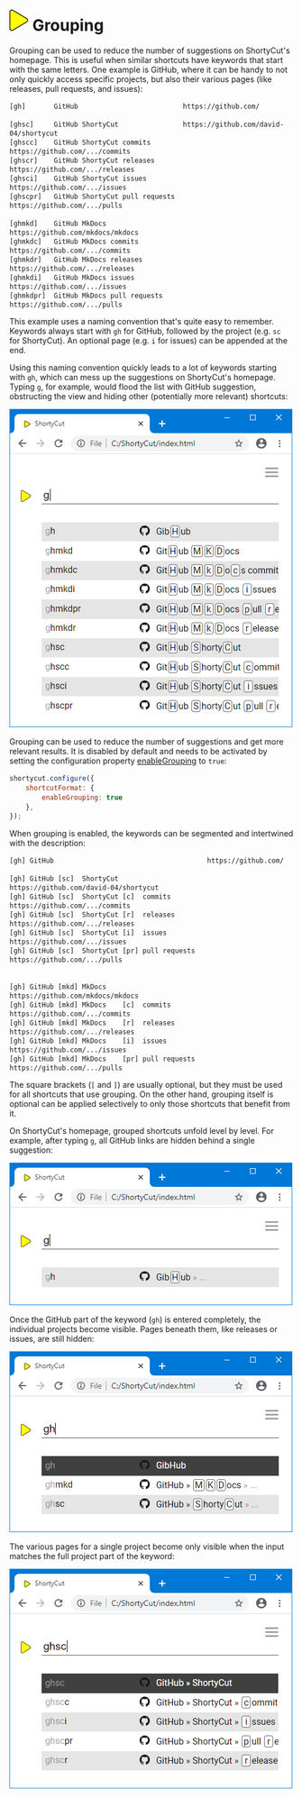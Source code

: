 # ![](img/arrow.svg) Grouping

Grouping can be used to reduce the number of suggestions on ShortyCut's homepage. This is useful when similar shortcuts have keywords that start with the same letters. One example is GitHub, where it can be handy to not only quickly access specific projects, but also their various pages (like releases, pull requests, and issues):

```text
[gh]       GitHub                          https://github.com/

[ghsc]     GitHub ShortyCut                https://github.com/david-04/shortycut
[ghscc]    GitHub ShortyCut commits        https://github.com/.../commits
[ghscr]    GitHub ShortyCut releases       https://github.com/.../releases
[ghsci]    GitHub ShortyCut issues         https://github.com/.../issues
[ghscpr]   GitHub ShortyCut pull requests  https://github.com/.../pulls

[ghmkd]    GitHub MkDocs                   https://github.com/mkdocs/mkdocs
[ghmkdc]   GitHub MkDocs commits           https://github.com/.../commits
[ghmkdr]   GitHub MkDocs releases          https://github.com/.../releases
[ghmkdi]   GitHub MkDocs issues            https://github.com/.../issues
[ghmkdpr]  GitHub MkDocs pull requests     https://github.com/.../pulls
```

This example uses a naming convention that's quite easy to remember. Keywords always start with `gh` for GitHub, followed by the project (e.g. `sc` for ShortyCut). An optional page (e.g. `i` for issues) can be appended at the end.

Using this naming convention quickly leads to a lot of keywords starting with `gh`, which can mess up the suggestions on ShortyCut's homepage. Typing `g`, for example, would flood the list with GitHub suggestion, obstructing the view and hiding other (potentially more relevant) shortcuts:

![](img/grouping-01.png)

Grouping can be used to reduce the number of suggestions and get more relevant results. It is disabled by default and needs to be activated by setting the configuration property [enableGrouping](configuration.md#shortcutformatenablegrouping) to `true`:

```javascript
shortycut.configure({
    shortcutFormat: {
        enableGrouping: true
    },
});
```

When grouping is enabled, the keywords can be segmented and intertwined with the description:

```text
[gh] GitHub                                      https://github.com/

[gh] GitHub [sc]  ShortyCut                      https://github.com/david-04/shortycut
[gh] GitHub [sc]  ShortyCut [c]  commits         https://github.com/.../commits
[gh] GitHub [sc]  ShortyCut [r]  releases        https://github.com/.../releases
[gh] GitHub [sc]  ShortyCut [i]  issues          https://github.com/.../issues
[gh] GitHub [sc]  ShortyCut [pr] pull requests   https://github.com/.../pulls


[gh] GitHub [mkd] MkDocs                         https://github.com/mkdocs/mkdocs
[gh] GitHub [mkd] MkDocs    [c]  commits         https://github.com/.../commits
[gh] GitHub [mkd] MkDocs    [r]  releases        https://github.com/.../releases
[gh] GitHub [mkd] MkDocs    [i]  issues          https://github.com/.../issues
[gh] GitHub [mkd] MkDocs    [pr] pull requests   https://github.com/.../pulls
```

The square brackets (`[` and `]`) are usually optional, but they must be used for all shortcuts that use grouping. On the other hand, grouping itself is optional can be applied selectively to only those shortcuts that benefit from it.

On ShortyCut's homepage, grouped shortcuts unfold level by level. For example, after typing `g`, all GitHub links are hidden behind a single suggestion:

![](img/grouping-02.png)

Once the GitHub part of the keyword (`gh`) is entered completely, the individual projects become visible. Pages beneath them, like releases or issues, are still hidden:

![](img/grouping-03.png)

The various pages for a single project become only visible when the input matches the full project part of the keyword:

![](img/grouping-04.png)

